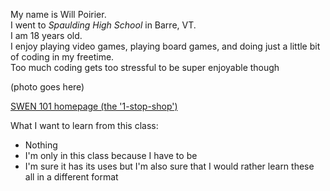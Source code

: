 My name is Will Poirier.  
I went to *Spaulding High School* in Barre, VT.  
I am 18 years old.  
I enjoy playing video games, playing board games, and doing just a little bit of coding in my freetime.  
Too much coding gets too stressful to be super enjoyable though

(photo goes here)

[SWEN 101 homepage (the '1-stop-shop')](http://www.se.rit.edu/~swen-101/activities/GitHubIOIntro.html)

What I want to learn from this class:
- Nothing
- I'm only in this class because I have to be
- I'm sure it has its uses but I'm also sure that I would rather learn these all in a different format
